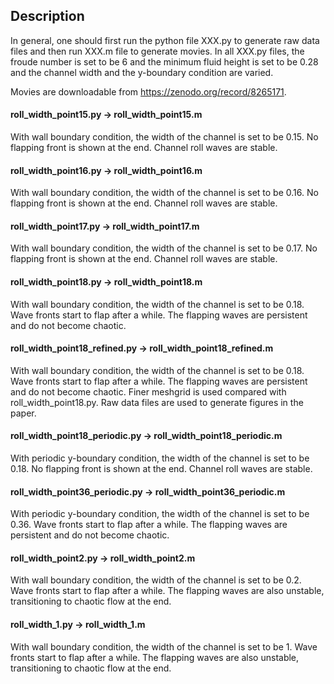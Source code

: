 ## Description

In general, one should first run the python file XXX.py to generate raw data files and then run XXX.m file to generate movies. In all XXX.py files, the froude number is set to be 6 and the minimum fluid height is set to be 0.28 and the channel width and the y-boundary condition are varied.

Movies are downloadable from https://zenodo.org/record/8265171.

#### roll_width_point15.py -> roll_width_point15.m

With wall boundary condition, the width of the channel is set to be 0.15. No flapping front is shown at the end. Channel roll waves are stable.


#### roll_width_point16.py -> roll_width_point16.m

With wall boundary condition, the width of the channel is set to be 0.16. No flapping front is shown at the end. Channel roll waves are stable.


#### roll_width_point17.py -> roll_width_point17.m

With wall boundary condition, the width of the channel is set to be 0.17. No flapping front is shown at the end. Channel roll waves are stable.

#### roll_width_point18.py -> roll_width_point18.m

With wall boundary condition, the width of the channel is set to be 0.18. Wave fronts start to flap after a while. The flapping waves are persistent and do not become chaotic.

#### roll_width_point18_refined.py -> roll_width_point18_refined.m

With wall boundary condition, the width of the channel is set to be 0.18. Wave fronts start to flap after a while. The flapping waves are persistent and do not become chaotic. Finer meshgrid is used compared with roll_width_point18.py. Raw data files are used to generate figures in the paper.

#### roll_width_point18_periodic.py -> roll_width_point18_periodic.m

With periodic y-boundary condition, the width of the channel is set to be 0.18. No flapping front is shown at the end. Channel roll waves are stable.

#### roll_width_point36_periodic.py -> roll_width_point36_periodic.m

With periodic y-boundary condition, the width of the channel is set to be 0.36. Wave fronts start to flap after a while. The flapping waves are persistent and do not become chaotic.

#### roll_width_point2.py -> roll_width_point2.m

With wall boundary condition, the width of the channel is set to be 0.2. Wave fronts start to flap after a while. The flapping waves are also unstable, transitioning to chaotic flow at the end.

#### roll_width_1.py -> roll_width_1.m

With wall boundary condition, the width of the channel is set to be 1. Wave fronts start to flap after a while. The flapping waves are also unstable, transitioning to chaotic flow at the end.




